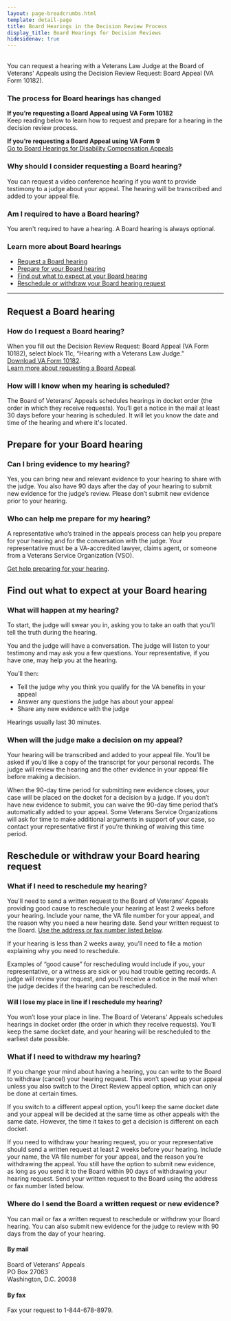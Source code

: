 ```yaml
---
layout: page-breadcrumbs.html
template: detail-page
title: Board Hearings in the Decision Review Process
display_title: Board Hearings for Decision Reviews
hidesidenav: true
---
```


<br>
<div itemprop="description" class="va-introtext">
You can request a hearing with a Veterans Law Judge at the Board of Veterans' Appeals using the Decision Review Request: Board Appeal (VA Form 10182).
</div>

<div class="usa-alert usa-alert-warning">
  <div class="usa-alert-body">
    <h3 class="usa-alert-heading">The process for Board hearings has changed</h3>
    <p><b>If you’re requesting a Board Appeal using VA Form 10182</b><br>
     Keep reading below to learn how to request and prepare for a hearing in the decision review process.
</p>
    <p><b>If you’re requesting a Board Appeal using VA Form 9</b><br>
<a href="/disability/file-an-appeal/board-of-veterans-appeals">Go to Board Hearings for Disability Compensation Appeals</a></p>
  </div>
</div>


### Why should I consider requesting a Board hearing?

You can request a video conference hearing if you want to provide testimony to a judge about your appeal. The hearing will be transcribed and added to your appeal file.

### Am I required to have a Board hearing?

You aren't required to have a hearing. A Board hearing is always optional.

</div>

### Learn more about Board hearings

- [Request a Board hearing](#request-board-hearing)
- [Prepare for your Board hearing](#prepare-for-board-hearing)
- [Find out what to expect at your Board hearing](#what-to-expect-at-board-hearing)
- [Reschedule or withdraw your Board hearing request](#reschedule-or-withdraw-request)

---------
<span id="request-board-hearing"></span>
## Request a Board hearing

### How do I request a Board hearing?

When you fill out the Decision Review Request: Board Appeal (VA Form 10182), select block 11c, “Hearing with a Veterans Law Judge." <br>
<a href="/decision-reviews/forms/board-appeal-10182.pdf">Download VA Form 10182</a>.<br>
<a href="/decision-reviews/board-appeal/">Learn more about requesting a Board Appeal</a>.

### How will I know when my hearing is scheduled?

The Board of Veterans’ Appeals schedules hearings in docket order (the order in which they receive requests). You’ll get a notice in the mail at least 30 days before your hearing is scheduled. It will let you know the date and time of the hearing and where it's located.

<span id="prepare-for-board-hearing"></span>
## Prepare for your Board hearing

### Can I bring evidence to my hearing?

Yes, you can bring new and relevant evidence to your hearing to share with the judge. You also have 90 days after the day of your hearing to submit new evidence for the judge’s review. Please don’t submit new evidence prior to your hearing.

### Who can help me prepare for my hearing?

A representative who’s trained in the appeals process can help you prepare for your hearing and for the conversation with the judge. Your representative must be a VA-accredited lawyer, claims agent, or someone from a Veterans Service Organization (VSO).<br>

[Get help preparing for your hearing](/decision-reviews/get-help-with-review-request/).

<span id="what-to-expect-at-board-hearing"></span>
## Find out what to expect at your Board hearing

### What will happen at my hearing?

To start, the judge will swear you in, asking you to take an oath that you’ll tell the truth during the hearing.

You and the judge will have a conversation. The judge will listen to your testimony and may ask you a few questions. Your representative, if you have one, may help you at the hearing.
<br>

You’ll then:

- Tell the judge why you think you qualify for the VA benefits in your appeal
- Answer any questions the judge has about your appeal
- Share any new evidence with the judge

Hearings usually last 30 minutes.

### When will the judge make a decision on my appeal?

Your hearing will be transcribed and added to your appeal file. You’ll be asked if you’d like a copy of the transcript for your personal records. The judge will review the hearing and the other evidence in your appeal file before making a decision.

When the 90-day time period for submitting new evidence closes, your case will be placed on the docket for a decision by a judge. If you don’t have new evidence to submit, you can waive the 90-day time period that’s automatically added to your appeal. Some Veterans Service Organizations will ask for time to make additional arguments in support of your case, so contact your representative first if you’re thinking of waiving this time period.


<span id="reschedule-or-withdraw-request"></span>
## Reschedule or withdraw your Board hearing request

### What if I need to reschedule my hearing?

You'll need to send a written request to the Board of Veterans’ Appeals providing good cause to reschedule your hearing at least 2 weeks before your hearing. Include your name, the VA file number for your appeal, and the reason why you need a new hearing date. Send your written request to the Board. [Use the address or fax number listed below](#send-request-to-board).

If your hearing is less than 2 weeks away, you’ll need to file a motion explaining why you need to reschedule.

Examples of “good cause” for rescheduling would include if you, your representative, or a witness are sick or you had trouble getting records. A judge will review your request, and you’ll receive a notice in the mail when the judge decides if the hearing can be rescheduled.

#### Will I lose my place in line if I reschedule my hearing?

You won’t lose your place in line. The Board of Veterans’ Appeals schedules hearings in docket order (the order in which they receive requests). You’ll keep the same docket date, and your hearing will be rescheduled to the earliest date possible.

### What if I need to withdraw my hearing?

If you change your mind about having a hearing, you can write to the Board to withdraw (cancel) your hearing request. This won’t speed up your appeal unless you also switch to the Direct Review appeal option, which can only be done at certain times.

If you switch to a different appeal option, you’ll keep the same docket date and your appeal will be decided at the same time as other appeals with the same date. However, the time it takes to get a decision is different on each docket.

If you need to withdraw your hearing request, you or your representative should send a written request at least 2 weeks before your hearing. Include your name, the VA file number for your appeal, and the reason you’re withdrawing the appeal. You still have the option to submit new evidence, as long as you send it to the Board within 90 days of withdrawing your hearing request. Send your written request to the Board using the address or fax number listed below.

<span id="send-request-to-board"></span>
### Where do I send the Board a written request or new evidence?

You can mail or fax a written request to reschedule or withdraw your Board hearing. You can also submit new evidence for the judge to review with 90 days from the day of your hearing.


#### By mail

<p class="va-address-block">
Board of Veterans’ Appeals<br>
PO Box 27063<br>
Washington, D.C. 20038<br>
</p>

#### By fax

Fax your request to 1-844-678-8979.

